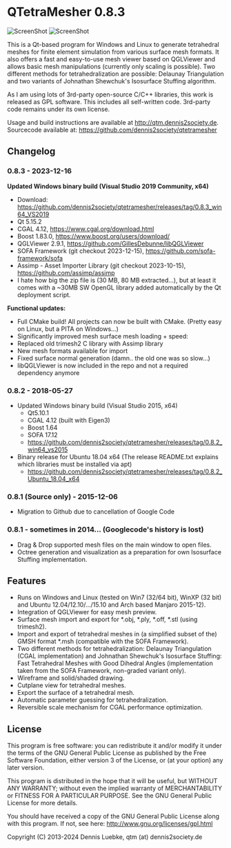 # QTetraMesher 0.8.3

![ScreenShot](https://qtm.dennis2society.de/images/qtm_win_with_octree_small.jpg )
![ScreenShot](https://qtm.dennis2society.de/images/qtm_with_stuffing_options_small.jpg )

This is a Qt-based program for Windows and Linux to generate tetrahedral meshes for 
finite element simulation from various surface mesh formats. It also offers a fast 
and easy-to-use mesh viewer based on QGLViewer and allows basic mesh manipulations 
(currently only scaling is possible). Two different methods for tetrahedralization 
are possible: Delaunay Triangulation and two variants of Johnathan Shewchuk's Isosurface
Stuffing algorithm.

As I am using lots of 3rd-party open-source C/C++ libraries, this work is released 
as GPL software. This includes all self-written code. 3rd-party code remains under 
its own license.

Usage and build instructions are available at http://qtm.dennis2society.de.
Sourcecode available at: https://github.com/dennis2society/qtetramesher

## Changelog
### 0.8.3 - 2023-12-16
 
 <b>Updated Windows binary build (Visual Studio 2019 Community, x64)</b>
 * Download: https://github.com/dennis2society/qtetramesher/releases/tag/0.8.3_win64_VS2019
 * Qt 5.15.2
 * CGAL 4.12, https://www.cgal.org/download.html
 * Boost 1.83.0, https://www.boost.org/users/download/
 * QGLViewer 2.9.1, https://github.com/GillesDebunne/libQGLViewer
 * SOFA Framework (git checkout 2023-12-15), https://github.com/sofa-framework/sofa
 * Assimp - Asset Importer Library (git checkout 2023-10-15), https://github.com/assimp/assimp
 * I hate how big the zip file is (30 MB, 80 MB extracted...), but at least it comes with a ~30MB SW OpenGL library added automatically by the Qt deployment script.
 
 <b>Functional updates:</b>
 * Full CMake build! All projects can now be built with CMake. (Pretty easy on Linux, but a PITA on Windows...)
 * Significantly improved mesh surface mesh loading + speed:
 * Replaced old trimesh2 C library with Assimp library
 * New mesh formats available for import
 * Fixed surface normal generation (damn.. the old one was so slow...)
 * libQGLViewer is now included in the repo and not a required dependency anymore

### 0.8.2 - 2018-05-27
 * Updated Windows binary build (Visual Studio 2015, x64)
   * Qt5.10.1
   * CGAL 4.12 (built with Eigen3)
   * Boost 1.64
   * SOFA 17.12
   * https://github.com/dennis2society/qtetramesher/releases/tag/0.8.2_win64_vs2015
 * Binary release for Ubuntu 18.04 x64 (The release README.txt explains which libraries must be installed via apt)
   * https://github.com/dennis2society/qtetramesher/releases/tag/0.8.2_Ubuntu_18.04_x64

### 0.8.1 (Source only) - 2015-12-06
 * Migration to Github due to cancellation of Google Code

### 0.8.1 - sometimes in 2014... (Googlecode's history is lost)
 * Drag & Drop supported mesh files on the main window to open files.
 * Octree generation and visualization as a preparation for own Isosurface Stuffing implementation.

## Features
 * Runs on Windows and Linux (tested on Win7 (32/64 bit), WinXP (32 bit) and Ubuntu 12.04/12.10/.../15.10 and Arch based Manjaro 2015-12).
 * Integration of QGLViewer for easy mesh preview.
 * Surface mesh import and export for *.obj, *.ply, *.off, *.stl (using trimesh2).
 * Import and export of tetrahedral meshes in (a simplified subset of the) GMSH format *.msh (compatible with the SOFA Framework).
 * Two different methods for tetrahedralization: Delaunay Triangulation (CGAL implementation) and Johnathan Shewchuk's Isosurface Stuffing: Fast Tetrahedral Meshes with Good Dihedral Angles (implementation taken from the SOFA Framework, non-graded variant only).
 * Wireframe and solid/shaded drawing.
 * Cutplane view for tetrahedral meshes.
 * Export the surface of a tetrahedral mesh.
 * Automatic parameter guessing for tetrahedralization.
 * Reversible scale mechanism for CGAL performance optimization.

## License

This program is free software: you can redistribute it and/or modify it 
under the terms of the GNU General Public License as published by the Free 
Software Foundation, either version 3 of the License, or (at your option) any 
later version.

This program is distributed in the hope that it will be useful,
but WITHOUT ANY WARRANTY; without even the implied warranty of
MERCHANTABILITY or FITNESS FOR A PARTICULAR PURPOSE.  See the
GNU General Public License for more details.

You should have received a copy of the GNU General Public License
along with this program.  If not, see here: http://www.gnu.org/licenses/gpl.html

Copyright (C) 2013-2024 Dennis Luebke, qtm (at) dennis2society.de
